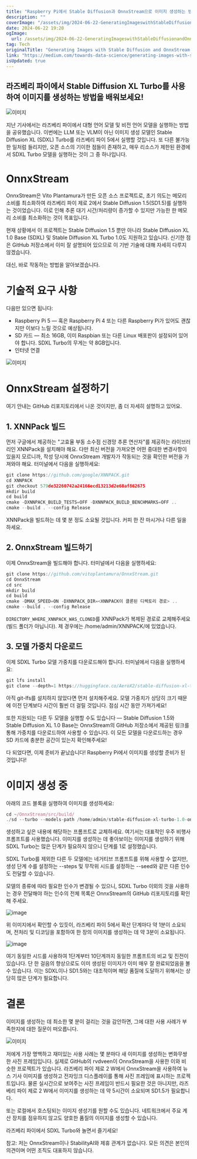 ```yaml
---
title: "Raspberry Pi에서 Stable Diffusion과 OnnxStream으로 이미지 생성하는 방법"
description: ""
coverImage: "/assets/img/2024-06-22-GeneratingImageswithStableDiffusionandOnnxStreamontheRaspberryPi_0.png"
date: 2024-06-22 19:20
ogImage:
  url: /assets/img/2024-06-22-GeneratingImageswithStableDiffusionandOnnxStreamontheRaspberryPi_0.png
tag: Tech
originalTitle: "Generating Images with Stable Diffusion and OnnxStream on the Raspberry Pi"
link: "https://medium.com/towards-data-science/generating-images-with-stable-diffusion-and-onnxstream-on-the-raspberry-pi-f126636b6c0c"
isUpdated: true
---
```


## 라즈베리 파이에서 Stable Diffusion XL Turbo를 사용하여 이미지를 생성하는 방법을 배워보세요!

![이미지](/assets/img/2024-06-22-GeneratingImageswithStableDiffusionandOnnxStreamontheRaspberryPi_0.png)

지난 기사에서는 라즈베리 파이에서 대형 언어 모델 및 비전 언어 모델을 실행하는 방법을 공유했습니다. 이번에는 LLM 또는 VLM이 아닌 이미지 생성 모델인 Stable Diffusion XL (SDXL) Turbo를 라즈베리 파이 5에서 실행할 것입니다. 또 다른 불가능한 일처럼 들리지만, 오픈 소스의 기이한 점들이 존재하고, 매우 리소스가 제한된 환경에서 SDXL Turbo 모델을 실행하는 것이 그 중 하나입니다.

# OnnxStream

<!-- cozy-coder - 수평 -->

<ins class="adsbygoogle"
     style="display:block"
     data-ad-client="ca-pub-4877378276818686"
     data-ad-slot="1107185301"
     data-ad-format="auto"
     data-full-width-responsive="true"></ins>

<script>
     (adsbygoogle = window.adsbygoogle || []).push({});
</script>

OnnxStream은 Vito Plantamura가 만든 오픈 소스 프로젝트로, 초기 의도는 메모리 소비를 최소화하여 라즈베리 파이 제로 2에서 Stable Diffusion 1.5(SD1.5)를 실행하는 것이었습니다. 이로 인해 추론 대기 시간/처리량이 증가할 수 있지만 가능한 한 메모리 소비를 최소화하는 것이 목표입니다.

현재 상황에서 이 프로젝트는 Stable Diffusion 1.5 뿐만 아니라 Stable Diffusion XL 1.0 Base (SDXL) 및 Stable Diffusion XL Turbo 1.0도 지원하고 있습니다. 신기한 점은 GitHub 저장소에서 이미 잘 설명되어 있으므로 이 기반 기술에 대해 자세히 다루지 않겠습니다.

대신, 바로 작동하는 방법을 알아보겠습니다.

# 기술적 요구 사항

<!-- cozy-coder - 수평 -->

<ins class="adsbygoogle"
     style="display:block"
     data-ad-client="ca-pub-4877378276818686"
     data-ad-slot="1107185301"
     data-ad-format="auto"
     data-full-width-responsive="true"></ins>

<script>
     (adsbygoogle = window.adsbygoogle || []).push({});
</script>

다음만 있으면 됩니다:

- Raspberry Pi 5 — 혹은 Raspberry Pi 4 또는 다른 Raspberry Pi가 있어도 괜찮지만 이보다 느릴 것으로 예상됩니다.
- SD 카드 — 최소 16GB, 이미 Raspbian 또는 다른 Linux 배포판이 설정되어 있어야 합니다. SDXL Turbo의 무게는 약 8GB입니다.
- 인터넷 연결

![이미지](/assets/img/2024-06-22-GeneratingImageswithStableDiffusionandOnnxStreamontheRaspberryPi_1.png)

# OnnxStream 설정하기

<!-- cozy-coder - 수평 -->

<ins class="adsbygoogle"
     style="display:block"
     data-ad-client="ca-pub-4877378276818686"
     data-ad-slot="1107185301"
     data-ad-format="auto"
     data-full-width-responsive="true"></ins>

<script>
     (adsbygoogle = window.adsbygoogle || []).push({});
</script>

여기 안내는 GitHub 리포지토리에서 나온 것이지만, 좀 더 자세히 설명하고 있어요.

## 1. XNNPack 빌드

먼저 구글에서 제공하는 "고효율 부동 소수점 신경망 추론 연산자"를 제공하는 라이브러리인 XNNPack을 설치해야 해요. 다만 최신 버전을 가져오면 어떤 중대한 변경사항이 있을지 모르니까, 작성 당시에 OnnxStream 개발자가 작동되는 것을 확인한 버전을 가져와야 해요. 터미널에서 다음을 실행하세요:

```js
git clone https://github.com/google/XNNPACK.git
cd XNNPACK
git checkout 579de32260742a24166ecd13213d2e60af862675
mkdir build
cd build
cmake -DXNNPACK_BUILD_TESTS=OFF -DXNNPACK_BUILD_BENCHMARKS=OFF ..
cmake --build . --config Release
```

<!-- cozy-coder - 수평 -->

<ins class="adsbygoogle"
     style="display:block"
     data-ad-client="ca-pub-4877378276818686"
     data-ad-slot="1107185301"
     data-ad-format="auto"
     data-full-width-responsive="true"></ins>

<script>
     (adsbygoogle = window.adsbygoogle || []).push({});
</script>

XNNPack을 빌드하는 데 몇 분 정도 소요될 것입니다. 커피 한 잔 마시거나 다른 일을 하세요.

## 2. OnnxStream 빌드하기

이제 OnnxStream을 빌드해야 합니다. 터미널에서 다음을 실행하세요:

```js
git clone https://github.com/vitoplantamura/OnnxStream.git
cd OnnxStream
cd src
mkdir build
cd build
cmake -DMAX_SPEED=ON -DXNNPACK_DIR=<XNNPACK이 클론된 디렉토리 경로> ..
cmake --build . --config Release
```

<!-- cozy-coder - 수평 -->

<ins class="adsbygoogle"
     style="display:block"
     data-ad-client="ca-pub-4877378276818686"
     data-ad-slot="1107185301"
     data-ad-format="auto"
     data-full-width-responsive="true"></ins>

<script>
     (adsbygoogle = window.adsbygoogle || []).push({});
</script>

`DIRECTORY_WHERE_XNNPACK_WAS_CLONED`를 XNNPack가 복제된 경로로 교체해주세요 (빌드 폴더가 아닙니다). 제 경우에는 /home/admin/XNNPACK/에 있었습니다.

## 3. 모델 가중치 다운로드

이제 SDXL Turbo 모델 가중치를 다운로드해야 합니다. 터미널에서 다음을 실행하세요:

```js
git lfs install
git clone --depth=1 https://huggingface.co/AeroX2/stable-diffusion-xl-turbo-1.0-onnxstream
```

<!-- cozy-coder - 수평 -->

<ins class="adsbygoogle"
     style="display:block"
     data-ad-client="ca-pub-4877378276818686"
     data-ad-slot="1107185301"
     data-ad-format="auto"
     data-full-width-responsive="true"></ins>

<script>
     (adsbygoogle = window.adsbygoogle || []).push({});
</script>

아직 git-lfs를 설치하지 않았다면 먼저 설치해주세요. 모델 가중치가 상당히 크기 때문에 이전 단계보다 시간이 훨씬 더 걸릴 것입니다. 점심 시간 동안 가져가세요!

또한 지원되는 다른 두 모델을 실행할 수도 있습니다 — Stable Diffusion 1.5와 Stable Diffusion XL 1.0 Base는 OnnxStream의 GitHub 저장소에서 제공된 링크를 통해 가중치를 다운로드하여 사용할 수 있습니다. 이 모든 모델을 다운로드하는 경우 SD 카드에 충분한 공간이 있는지 확인해주세요!

다 되었다면, 이제 준비가 끝났습니다! Raspberry Pi에서 이미지를 생성할 준비가 된 것입니다!

# 이미지 생성 중

<!-- cozy-coder - 수평 -->

<ins class="adsbygoogle"
     style="display:block"
     data-ad-client="ca-pub-4877378276818686"
     data-ad-slot="1107185301"
     data-ad-format="auto"
     data-full-width-responsive="true"></ins>

<script>
     (adsbygoogle = window.adsbygoogle || []).push({});
</script>

아래의 코드 블록을 실행하여 이미지를 생성하세요:

```js
cd ~/OnnxStream/src/build/
./sd --turbo --models-path /home/admin/stable-diffusion-xl-turbo-1.0-onnxstream --prompt "화성에서 말을 탄 우주 비행사" --steps 1 --output astronaut.png
```

생성하고 싶은 내용에 해당하는 프롬프트로 교체하세요. 여기서는 대표적인 우주 비행사 프롬프트를 사용했습니다. 이미지를 생성하는 데 좋아보이는 이미지를 생성하기 위해 SDXL Turbo는 많은 단계가 필요하지 않으니 단계를 1로 설정했습니다.

SDXL Turbo를 제외한 다른 두 모델에는 네거티브 프롬프트를 위해 사용할 수 없지만, 생성 단계 수를 설정하는 --steps 및 무작위 시드를 설정하는 --seed와 같은 다른 인수도 전달할 수 있습니다.

<!-- cozy-coder - 수평 -->

<ins class="adsbygoogle"
     style="display:block"
     data-ad-client="ca-pub-4877378276818686"
     data-ad-slot="1107185301"
     data-ad-format="auto"
     data-full-width-responsive="true"></ins>

<script>
     (adsbygoogle = window.adsbygoogle || []).push({});
</script>

모델의 종류에 따라 필요한 인수가 변경될 수 있으니, SDXL Turbo 이외의 것을 사용하는 경우 전달해야 하는 인수의 전체 목록은 OnnxStream의 GitHub 리포지토리를 확인해 주세요.

![image](/assets/img/2024-06-22-GeneratingImageswithStableDiffusionandOnnxStreamontheRaspberryPi_2.png)

위 이미지에서 확인할 수 있듯이, 라즈베리 파이 5에서 확산 단계마다 약 1분이 소요되며, 전처리 및 디코딩을 포함하여 한 장의 이미지를 생성하는 데 약 3분이 소요됩니다.

![image](/assets/img/2024-06-22-GeneratingImageswithStableDiffusionandOnnxStreamontheRaspberryPi_3.png)

<!-- cozy-coder - 수평 -->

<ins class="adsbygoogle"
     style="display:block"
     data-ad-client="ca-pub-4877378276818686"
     data-ad-slot="1107185301"
     data-ad-format="auto"
     data-full-width-responsive="true"></ins>

<script>
     (adsbygoogle = window.adsbygoogle || []).push({});
</script>

여기 동일한 시드를 사용하여 1단계부터 10단계까지 동일한 프롬프트의 비교 및 진전이 있습니다. 단 한 걸음의 향상으로도 이미 생성된 이미지가 이미 매우 잘 완료되었음을 볼 수 있습니다. 이는 SDXL이나 SD1.5와는 대조적이며 해당 품질에 도달하기 위해서는 상당히 많은 단계가 필요합니다.

# 결론

이미지를 생성하는 데 최소한 몇 분이 걸리는 것을 감안하면, 그에 대한 사용 사례가 부족한지에 대한 질문이 떠오릅니다.

![이미지](/assets/img/2024-06-22-GeneratingImageswithStableDiffusionandOnnxStreamontheRaspberryPi_4.png)

<!-- cozy-coder - 수평 -->

<ins class="adsbygoogle"
     style="display:block"
     data-ad-client="ca-pub-4877378276818686"
     data-ad-slot="1107185301"
     data-ad-format="auto"
     data-full-width-responsive="true"></ins>

<script>
     (adsbygoogle = window.adsbygoogle || []).push({});
</script>

저에게 가장 명백하고 재미있는 사용 사례는 몇 분마다 새 이미지를 생성하는 변화무쌍한 사진 프레임입니다. 실제로 GitHub의 rvdveen이 OnnxStream을 사용한 이와 비슷한 프로젝트가 있습니다. 라즈베리 파이 제로 2 W에서 OnnxStream을 사용하여 뉴스 기사 이미지를 생성하고 전자잉크 디스플레이를 통해 사진 프레임에 표시하는 프로젝트입니다. 물론 실시간으로 보여주는 사진 프레임이 반드시 필요한 것은 아니지만, 라즈베리 파이 제로 2 W에서 이미지를 생성하는 데 약 5시간이 소요되며 SD1.5가 필요합니다.

또는 로컬에서 호스팅되는 이미지 생성기를 원할 수도 있습니다. 네트워크에서 주요 계산 장치를 점유하지 않고도 양호한 품질의 이미지를 생성할 수 있습니다.

라즈베리 파이에서 SDXL Turbo와 놀면서 즐기세요!

참고: 저는 OnnxStream이나 StabilityAI와 제휴 관계가 없습니다. 모든 의견은 본인의 의견이며 어떤 조직도 대표하지 않습니다.
